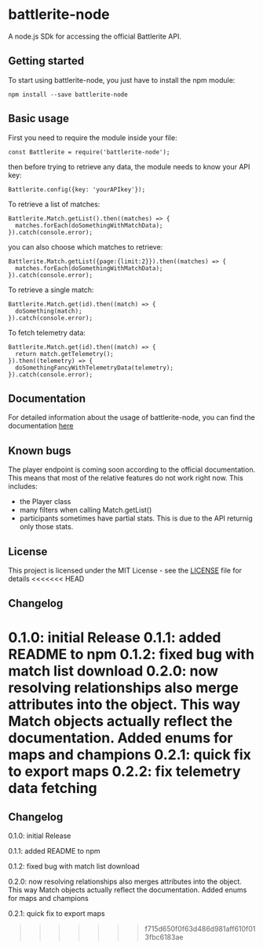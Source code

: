 # battlerite-node
A node.js SDk for accessing the official Battlerite API.
## Getting started
To start using battlerite-node, you just have to install the npm module:
```
npm install --save battlerite-node
```
## Basic usage
First you need to require the module inside your file:
```
const Battlerite = require('battlerite-node');
```
then before trying to retrieve any data, the module needs to know your API key:
```
Battlerite.config({key: 'yourAPIkey'});
```
To retrieve a list of matches:
```
Battlerite.Match.getList().then((matches) => {
  matches.forEach(doSomethingWithMatchData);
}).catch(console.error);
```
you can also choose which matches to retrieve:
```
Battlerite.Match.getList({page:{limit:2}}).then((matches) => {
  matches.forEach(doSomethingWithMatchData);
}).catch(console.error);
```
To retrieve a single match:
```
Battlerite.Match.get(id).then((match) => {
  doSomething(match);
}).catch(console.error);
```
To fetch telemetry data:
```
Battlerite.Match.get(id).then((match) => {
  return match.getTelemetry();
}).then((telemetry) => {
  doSomethingFancyWithTelemetryData(telemetry);
}).catch(console.error);
```
## Documentation
For detailed information about the usage of battlerite-node, you can find the documentation [here](https://sime1.github.io/battlerite-node)
## Known bugs
The player endpoint is coming soon according to the official documentation. This means that most of the relative features do not work right now. This includes:
* the Player class
* many filters when calling Match.getList()
* participants sometimes have partial stats. This is due to the API returnig only those stats. 

## License
This project is licensed under the MIT License - see the [LICENSE](LICENSE) file for details
<<<<<<< HEAD
## Changelog
0.1.0: initial Release
0.1.1: added README to npm
0.1.2: fixed bug with match list download
0.2.0: now resolving relationships also merge attributes into the object. This way Match objects actually reflect the documentation. Added enums for maps and champions
0.2.1: quick fix to export maps
0.2.2: fix telemetry data fetching
=======
## Changelog
0.1.0: initial Release

0.1.1: added README to npm

0.1.2: fixed bug with match list download

0.2.0: now resolving relationships also merges attributes into the object. This way Match objects actually reflect the documentation. Added enums for maps and champions

0.2.1: quick fix to export maps
>>>>>>> f715d650f0f63d486d981aff610f013fbc6183ae

